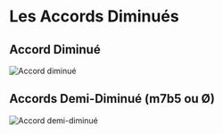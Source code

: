 # Les Accords Diminués

## Accord Diminué

![Accord diminué](https://raw.githubusercontent.com/atouchard/music/master/assets/images/full-diminished1.png "Accord diminué")

## Accords Demi-Diminué (m7b5 ou Ø)

![Accord demi-diminué](https://raw.githubusercontent.com/atouchard/music/master/assets/images/semi-diminished1.png "Accord demi-diminué")